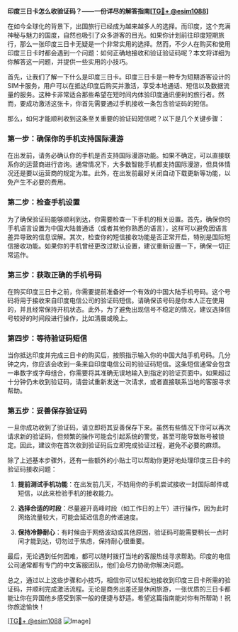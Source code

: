 **印度三日卡怎么收验证码？——一份详尽的解答指南[[TG💪+ @esim1088](https://t.me/s/esim1088)]**

在如今全球化的背景下，出国旅行已经成为越来越多人的选择。而印度，这个充满神秘与魅力的国度，自然也吸引了众多游客的目光。如果你计划前往印度短期旅行，那么一张印度三日卡无疑是一个非常实用的选择。然而，不少人在购买和使用印度三日卡时都会遇到一个问题：如何正确地接收和验证验证码呢？本文将详细为你解答这一问题，并提供一些实用的小技巧。

首先，让我们了解一下什么是印度三日卡。印度三日卡是一种专为短期游客设计的SIM卡服务，用户可以在抵达印度后购买并激活，享受本地通话、短信以及数据流量的服务。这种卡非常适合那些希望在短时间内体验印度通讯便利的旅行者。然而，要成功激活这张卡，你首先需要通过手机接收一条包含验证码的短信。

那么，如何才能顺利收到这条至关重要的验证码短信呢？以下是几个关键步骤：

### 第一步：确保你的手机支持国际漫游

在出发前，请务必确认你的手机是否支持国际漫游功能。如果不确定，可以直接联系你的运营商进行咨询。通常情况下，大多数智能手机都支持国际漫游，但具体情况还是要以运营商的规定为准。此外，在出发前最好关闭自动下载更新等功能，以免产生不必要的费用。

### 第二步：检查手机设置

为了确保验证码能够顺利到达，你需要检查一下手机的相关设置。首先，确保你的手机语言设置为中国大陆普通话（或者其他你熟悉的语言），这样可以避免因语言差异导致的信息误解。其次，检查你的短信接收功能是否正常开启，特别是国际短信接收功能。如果你的手机曾经更改过默认设置，建议重新设置一下，确保一切正常运作。

### 第三步：获取正确的手机号码

在购买印度三日卡之前，你需要提前准备好一个有效的中国大陆手机号码。这个号码将用于接收来自印度电信公司的验证码短信。请确保该号码是你本人正在使用的，并且经常保持开机状态。此外，为了避免出现信号不稳定的情况，建议选择信号较好的时间段进行操作，比如清晨或晚上。

### 第四步：等待验证码短信

当你抵达印度并完成三日卡的购买后，按照指示输入你的中国大陆手机号码。几分钟之内，你应该会收到一条来自印度电信公司的验证码短信。这条短信通常会包含一串数字或字母组合，你需要将其准确无误地输入到指定的验证页面中。如果超过十分钟仍未收到验证码，请尝试重新发送一次请求，或者直接联系当地的客服寻求帮助。

### 第五步：妥善保存验证码

一旦你成功收到了验证码，请立即将其妥善保存下来。虽然有些情况下你可以再次请求新的验证码，但频繁的操作可能会引起系统的警觉，甚至可能导致账号被锁定。因此，建议你在首次收到验证码后立即完成验证过程，避免不必要的麻烦。

除了上述基本步骤外，还有一些额外的小贴士可以帮助你更好地处理印度三日卡的验证码接收问题：

1. **提前测试手机功能**：在出发前几天，不妨用你的手机尝试接收一封国际邮件或短信，以此来检验手机的接收能力。
   
2. **选择合适的时段**：尽量避开高峰时段（如工作日的上午）进行操作，因为此时网络流量较大，可能会延迟信息的传递速度。
   
3. **保持冷静耐心**：有时候由于网络波动或其他原因，验证码可能需要稍长一点时间才能到达，切勿过于焦虑，保持耐心很重要。

最后，无论遇到任何困难，都可以随时拨打当地的客服热线寻求帮助。印度的电信公司通常都有专门的中文客服团队，他们会尽力协助你解决问题。

总之，通过以上这些步骤和小技巧，相信你可以轻松地接收到印度三日卡所需的验证码，并顺利完成激活流程。无论是商务出差还是休闲旅游，一张优质的三日卡都能让你在异国他乡感受到家一般的便捷与舒适。希望这篇指南能对你有所帮助！祝你旅途愉快！

[[TG💪+ @esim1088](https://t.me/s/esim1088) ![Image](https://i.postimg.cc/4NQfJmqS/Snipaste-2025-05-13-00-14-12.png)]